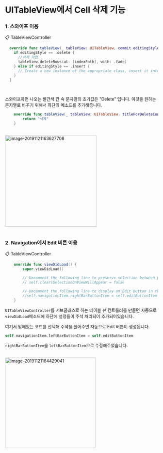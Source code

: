 # UITableView에서 Cell 삭제 기능

### 1. 스와이프 이용

📋 TableViewController

```swift
  override func tableView(_ tableView: UITableView, commit editingStyle: UITableViewCell.EditingStyle, forRowAt indexPath: IndexPath) {
    if editingStyle == .delete {
      //삭제 작업
      tableView.deleteRows(at: [indexPath], with: .fade)
    } else if editingStyle == .insert {
      // Create a new instance of the appropriate class, insert it into the array, and add a new row to the table view
    }    
  }
```

<br />

스와이프하면 나오는 빨간색 칸 속 문자열의 초기값은 "Delete" 입니다. 이것을 원하는 문자열로 바꾸기 위해서 하단의 메소드를 추가해줍니다.

```swift
    override func tableView(_ tableView: UITableView, titleForDeleteConfirmationButtonForRowAt indexPath: IndexPath) -> String? {
        return "삭제"
    }

```

<br />

<img width="301" alt="image-20191121163627708" src="https://user-images.githubusercontent.com/16719527/72658199-ec713d80-39f0-11ea-8001-530439d3a258.png">

<br />

<br />



### 2. Navigation에서 Edit 버튼 이용

📋 TableViewController

```swift
    override func viewDidLoad() {
        super.viewDidLoad()

        // Uncomment the following line to preserve selection between presentations
        // self.clearsSelectionOnViewWillAppear = false

        // Uncomment the following line to display an Edit button in the navigation bar for this view controller.
        //self.navigationItem.rightBarButtonItem = self.editButtonItem
    }

```

`UITableViewController`를 서브클래스로 하는 테이블 뷰 컨트롤러를 만들면 자동으로 `viewDidLoad`메소드에 하단에 설정들이 주석 처리되어 추가되어있습니다.

여기서 밑에있는 코드를 선택해 주석을 풀어주면 자동으로 Edit 버튼이 생성됩니다.

```swift
self.navigationItem.leftBarButtonItem = self.editButtonItem
```

`rightBarButtonItem`을 `leftBarButtonItem`으로 수정해주었습니다.

<br />

<img width="298" alt="image-20191121164429041" src="https://user-images.githubusercontent.com/16719527/72658202-fc891d00-39f0-11ea-83a6-601eeb6cb70d.png">

